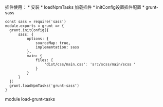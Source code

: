 插件使用：
    * 安装
    * loadNpmTasks 加载插件
    * initConfig设置插件配置
    * grunt-sass
  ```
const sass = require('sass')
module.exports = grunt => {
    grunt.initConfig({
        sass: {
            options: {
                sourceMap: true,
                implementation: sass
            },
            main: {
                files: {
                    'dist/css/main.css': 'src/scss/main/scss '
                }
            }
        }
    })
    grunt.loadNpmTasks('grunt-sass')
}
```

module load-grunt-tasks